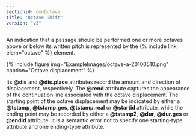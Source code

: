 ```yaml
---
sectionid: cmnOctave
title: "Octave Shift"
version: "v3"
---
```


An indication that a passage should be performed one or more octaves above or below its written pitch is represented by the {% include link elem="octave" %} element.

{% include figure img="ExampleImages/octave-a-20100510.png" caption="Octave displacement" %}

Its **@dis** and **@dis.place** attributes record the amount and direction of displacement, respectively. The **@rend** attribute captures the appearance of the continuation line associated with the octave displacement. The starting point of the octave displacement may be indicated by either a **@tstamp**, **@tstamp.ges**, **@tstamp.real** or **@startid** attribute, while the ending point may be recorded by either a **@tstamp2**, **@dur**, **@dur.ges** or **@endid** attribute. It is a semantic error not to specify one starting-type attribute and one ending-type attribute.
